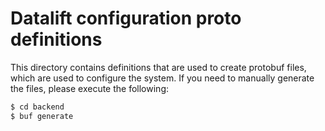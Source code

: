# Datalift configuration proto definitions

This directory contains definitions that are used to create protobuf files, which are used to configure the system. If you need to manually generate the files, please execute the following:

```bash
$ cd backend
$ buf generate
```
